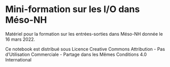 # Mini-formation sur les I/O dans Méso-NH

Matériel pour la formation sur les entrées-sorties dans Méso-NH donnée le 16 mars 2022.

Ce notebook est distribué sous Licence Creative Commons Attribution - Pas d’Utilisation Commerciale - Partage dans les Mêmes Conditions 4.0 International

